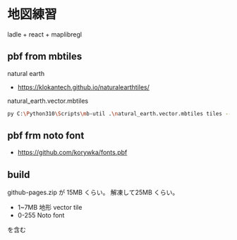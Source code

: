 # 地図練習

ladle + react + maplibregl

## pbf from mbtiles

natural earth

- https://klokantech.github.io/naturalearthtiles/

natural_earth.vector.mbtiles

```sh
py C:\Python310\Scripts\mb-util .\natural_earth.vector.mbtiles tiles --image_format=pbf
```

## pbf frm noto font

- https://github.com/korywka/fonts.pbf

## build

github-pages.zip が 15MB くらい。
解凍して25MB くらい。

- 1~7MB 地形 vector tile
- 0-255 Noto font

を含む
